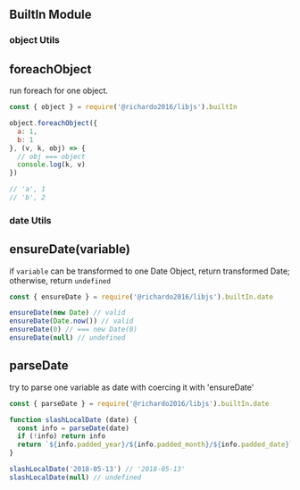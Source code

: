## BuiltIn Module

### object Utils

**foreachObject**
---

run foreach for one object.

```javascript
const { object } = require('@richardo2016/libjs').builtIn

object.foreachObject({
  a: 1,
  b: 1
}, (v, k, obj) => {
  // obj === object
  console.log(k, v)
})

// 'a', 1
// 'b', 2
```

### date Utils

**ensureDate(variable)**
---
if `variable` can be transformed to one Date Object, return transformed Date; otherwise, return `undefined`

```javascript
const { ensureDate } = require('@richardo2016/libjs').builtIn.date

ensureDate(new Date) // valid
ensureDate(Date.now()) // valid
ensureDate(0) // === new Date(0)
ensureDate(null) // undefined
```

**parseDate**
---

try to parse one variable as date with coercing it with 'ensureDate'

```javascript
const { parseDate } = require('@richardo2016/libjs').builtIn.date

function slashLocalDate (date) {
  const info = parseDate(date)
  if (!info) return info
  return `${info.padded_year}/${info.padded_month}/${info.padded_date}`
}

slashLocalDate('2018-05-13') // '2018-05-13'
slashLocalDate(null) // undefined
```

